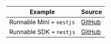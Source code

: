 | Example                  | Source                                                                             |
| ------------------------ | ---------------------------------------------------------------------------------- |
| Runnable Mini + `nestjs` | [GitHub](https://github.com/kineticio/runnable/tree/main/examples/nestjs)          |
| Runnable SDK + `nestjs`  | [GitHub](https://github.com/kineticio/runnable/tree/main/examples/nestjs-with-sdk) |
